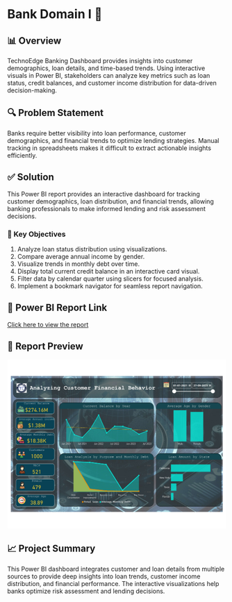 # Bank Domain I 🏦

## 📊 Overview
TechnoEdge Banking Dashboard provides insights into customer demographics, loan details, and time-based trends. Using interactive visuals in Power BI, stakeholders can analyze key metrics such as loan status, credit balances, and customer income distribution for data-driven decision-making.

## 🔍 Problem Statement
Banks require better visibility into loan performance, customer demographics, and financial trends to optimize lending strategies. Manual tracking in spreadsheets makes it difficult to extract actionable insights efficiently.

## ✅ Solution
This Power BI report provides an interactive dashboard for tracking customer demographics, loan distribution, and financial trends, allowing banking professionals to make informed lending and risk assessment decisions.

### 🔹 Key Objectives
1. Analyze loan status distribution using visualizations.
2. Compare average annual income by gender.
3. Visualize trends in monthly debt over time.
4. Display total current credit balance in an interactive card visual.
5. Filter data by calendar quarter using slicers for focused analysis.
6. Implement a bookmark navigator for seamless report navigation.

## 🔗 Power BI Report Link
[Click here to view the report](https://app.powerbi.com/view?r=eyJrIjoiNGQxMjIwMzAtNTk1OS00NDc2LWI4M2YtZmY0OTIwZGI5MGZmIiwidCI6ImM2ZTU0OWIzLTVmNDUtNDAzMi1hYWU5LWQ0MjQ0ZGM1YjJjNCJ9)

## 📸 Report Preview
![Dashboard](Images/Dashboard.jpg)

## 📈 Project Summary
This Power BI dashboard integrates customer and loan details from multiple sources to provide deep insights into loan trends, customer income distribution, and financial performance. The interactive visualizations help banks optimize risk assessment and lending decisions.
